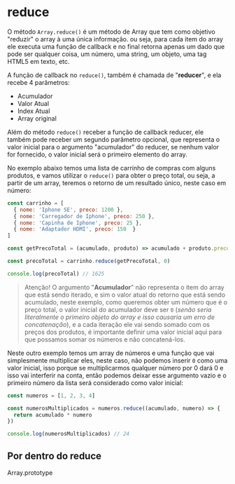 # reduce

O método ```Array.reduce()``` é um método de Array que tem como objetivo "reduzir" o array à uma única informação. ou seja, para cada item do array ele executa uma função de callback e no final retorna apenas um dado que pode ser qualquer coisa, um número, uma string, um objeto, uma tag HTML5 em texto, etc.

A função de callback no ```reduce()```, também é chamada de "**reducer**", e ela recebe 4 parâmetros:

- Acumulador
- Valor Atual
- Index Atual
- Array original

Além do método ```reduce()``` receber a função de callback reducer, ele também pode receber um segundo parâmetro opcional, que representa o valor inicial para o argumento "acumulador" do reducer, se nenhum valor for fornecido, o valor inicial será o primeiro elemento do array.

No exemplo abaixo temos uma lista de carrinho de compras com alguns produtos, e vamos utilizar o ```reduce()``` para obter o preço total, ou seja, a partir de um array, teremos o retorno de um resultado único, neste caso em número:

```js
const carrinho = [
  { nome: 'Iphone SE', preco: 1200 },
  { nome: 'Carregador de Iphone', preco: 250 },
  { nome: 'Capinha de Iphone', preco: 25 },
  { nome: 'Adaptador HDMI', preco: 150  }
]

const getPrecoTotal = (acumulado, produto) => acumulado + produto.preco

const precoTotal = carrinho.reduce(getPrecoTotal, 0)

console.log(precoTotal) // 1625
```

> Atenção! O argumento "**Acumulador**" não representa o item do array que está sendo iterado, e sim o valor atual do retorno que está sendo acumulado, neste exemplo, como queremos obter um número que é o preço total, o valor inicial do acumulador deve ser ```0``` (*senão seria literalmente o primeiro objeto do array e isso causaria um erro de concatenação*), e a cada iteração ele vai sendo somado com os preços dos produtos, é importante definir uma valor inicial aqui para que possamos somar os números e não concatená-los.

Neste outro exemplo temos um array de números e uma função que vai simplesmente multiplicar eles, neste caso, não podemos inserir ```0``` como uma valor inicial, isso porque se multiplicarmos qualquer número por 0 dará 0 e isso vai interferir na conta, então podemos deixar esse argumento vazio e o primeiro número da lista será considerado como valor inicial:

```js
const numeros = [1, 2, 3, 4]

const numerosMultiplicados = numeros.reduce((acumulado, numero) => {
  return acumulado * numero
})

console.log(numerosMultiplicados) // 24
```

## Por dentro do reduce

Array.prototype